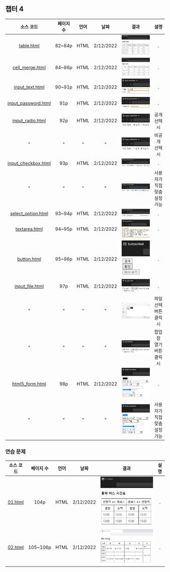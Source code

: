 ## 챕터 4
|소스 코드|페이지 수|언어|날짜|결과|설명|
|:---:|:---:|:---:|:---:|:---:|:---:|
|[table.html](./table.html)|82~84p|HTML|2/12/2022|![docs-table](./docs/table.jpg)|.|
|[cell_merge.html](./cell_merge.html)|84~86p|HTML|2/12/2022|![docs-cell_merge](./docs/cell_merge.jpg)|.|
|[input_text.html](./input_text.html)|90~91p|HTML|2/12/2022|![docs-input_text](./docs/input_text.jpg)|.|
|[input_password.html](./input_password.html)|91p|HTML|2/12/2022|![docs-input_password](./docs/input_password.jpg)|.|
|[input_radio.html](./input_radio.html)|92p|HTML|2/12/2022|![docs-input_radio-1](./docs/input_radio-1.jpg)|공개 선택 시|
|"|"|"|"|![docs-input_radio-2](./docs/input_radio-2.jpg)|비공개 선택 시|
|[input_checkbox.html](./input_checkbox.html)|93p|HTML|2/12/2022|![docs-input_checkbox-1](./docs/input_checkbox-1.jpg)|.|
|"|"|"|"|![docs-input_checkbox-2](./docs/input_checkbox-2.jpg)|사용자가 직접 맞춤 설정 가능|
|[select_option.html](./select_option.html)|93~94p|HTML|2/12/2022|![docs-select_option](./docs/select_option.jpg)|.|
|[textarea.html](./textarea.html)|94~95p|HTML|2/12/2022|![docs-textarea](./docs/textarea.jpg)|.|
|[button.html](./button.html)|95~96p|HTML|2/12/2022|![docs-button](./docs/button.jpg)|.|
|[input_file.html](./input_file.html)|97p|HTML|2/12/2022|![docs-input_file-1](./docs/input_file-1.jpg)|.|
|"|"|"|"|![docs-input_file-2](./docs/input_file-2.jpg)|파일 선택 버튼 클릭 시|
|"|"|"|"|![docs-input_file-3](./docs/input_file-3.jpg)|팝업 창 열기 버튼 클릭 시|
|[html5_form.html](./html5_form.html)|98p|HTML|2/12/2022|![docs-html5_form-1](./docs/html5_form-1.jpg)|.|
|"|"|"|"|![docs-html5_form-2](./docs/html5_form-2.jpg)|사용자가 직접 맞춤 설정 가능|

### 연습 문제
|소스 코드|페이지 수|언어|날짜|결과|설명|
|:---:|:---:|:---:|:---:|:---:|:---:|
|[01.html](./pp/01.html)|104p|HTML|2/12/2022|![docs-pp-01](./docs/pp-01.jpg)|.|
|[02.html](./pp/02.html)|105~106p|HTML|2/12/2022|![docs-pp-02](./docs/pp-02.jpg)|.|